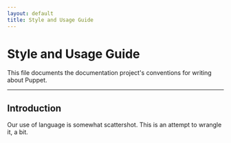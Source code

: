 ```yaml
---
layout: default
title: Style and Usage Guide
---
```


Style and Usage Guide
===========

This file documents the documentation project's conventions for writing about Puppet.

* * *

Introduction
------------

Our use of language is somewhat scattershot. This is an attempt to wrangle it, a bit. 
